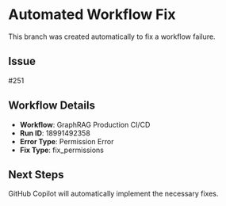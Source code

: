 # Automated Workflow Fix

This branch was created automatically to fix a workflow failure.

## Issue

#251

## Workflow Details

- **Workflow**: GraphRAG Production CI/CD
- **Run ID**: 18991492358
- **Error Type**: Permission Error
- **Fix Type**: fix_permissions

## Next Steps

GitHub Copilot will automatically implement the necessary fixes.
